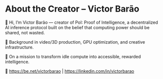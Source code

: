 # About the Creator – Victor Barão

👋 Hi, I’m Victor Barão — creator of PoI: Proof of Intelligence, a decentralized AI inference protocol built on the belief that computing power should be shared, not wasted.

🎥 Background in video/3D production, GPU optimization, and creative infrastructure.

🧠 On a mission to transform idle compute into accessible, rewarded intelligence.

🔗 https://be.net/victorbarao | https://linkedin.com/in/victorbarao
